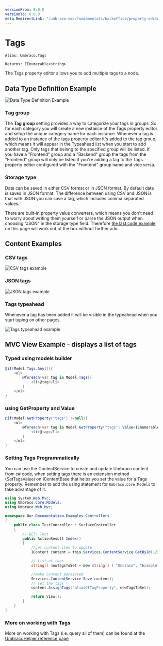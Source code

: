 ```yaml
---
versionFrom: 8.0.0
versionTo: 8.0.0
meta.RedirectLink: "/umbraco-cms/fundamentals/backoffice/property-editors/built-in-umbraco-property-editors/tags"
---
```


# Tags

`Alias: Umbraco.Tags`

`Returns: IEnumerable<string>`

The Tags property editor allows you to add multiple tags to a node.

## Data Type Definition Example

![Data Type Definition Example](images/Tags-DataType-v8.png)

### Tag group

The **Tag group** setting provides a way to categorize your tags in groups. So for each category you will create a new instance of the Tags property editor and setup the unique category name for each instance. Whenever a tag is added to an instance of the tags property editor it's added to the tag group, which means it will appear in the Typeahead list when you start to add another tag. Only tags that belong to the specified group will be listed. If you have a "Frontend" group and a "Backend" group the tags from the "Frontend" group will only be listed if you're adding a tag to the Tags property editor configured with the "Frontend" group name and vice versa.

### Storage type

Data can be saved in either CSV format or in JSON format. By default data is saved in JSON format. The difference between using CSV and JSON is that with JSON you can save a tag, which includes comma separated values.

There are built-in property value converters, which means you don't need to worry about writing them yourself or parse the JSON output when choosing "JSON" in the storage type field. Therefore [the last code example](index.md#mvc-view-example---displays-a-list-of-tags) on this page will work out of the box without further ado.

## Content Examples

### CSV tags

![CSV tags example](images/Csv-example-v8.png)

### JSON tags

![JSON tags example](images/Json-example-v8.png)

### Tags typeahead

Whenever a tag has been added it will be visible in the typeahead when you start typing on other pages.

![Tags typeahead example](images/Typeahead-v8.png)

## MVC View Example - displays a list of tags

### Typed using models builder

```csharp
@if(Model.Tags.Any()){
    <ul>
        @foreach(var tag in Model.Tags){
            <li>@tag</li>
        }
    </ul>
}
```

### using GetProperty and Value

```csharp
@if(Model.GetProperty("tags") !=null){
    <ul>
        @foreach(var tag in Model.GetProperty("tags").Value<IEnumerable<string>>()){
            <li>@tag</li>
        }
    </ul>
}
```

### Setting Tags Programmatically

You can use the ContentService to create and update Umbraco content from c# code, when setting tags there is an extension method (SetTagsValue) on IContentBase that helps you set the value for a Tags property. Remember to add the using statement for `Umbraco.Core.Models` to take advantage of it.

```csharp
using System.Web.Mvc;
using Umbraco.Core.Models;
using Umbraco.Web.Mvc;

namespace Our.Documentation.Examples.Controllers
{
    public class TestController : SurfaceController
    {
        // GET: Test
        public ActionResult Index()
        {
            //get content item to update
            IContent content = this.Services.ContentService.GetById(1234);

            // list of tags
            string[] newTagsToSet = new string[] { "Umbraco", "Example", "Setting Tags", "Helper" };

            //make content persisted
            Services.ContentService.Save(content);
            // set the tags
            content.AssignTags("aliasOfTagProperty", newTagsToSet);

            return View();
        }
    }
}
```

### More on working with Tags

More on working with Tags (i.e. query all of them) can be found at the [UmbracoHelper reference page](../../../../../Reference/Querying/UmbracoHelper/#working-with-tags)
